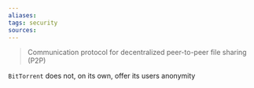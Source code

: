 ```yaml
---
aliases: 
tags: security
sources: 
---
```

>  Communication protocol for decentralized peer-to-peer file sharing (P2P)

`BitTorrent` does not, on its own, offer its users anonymity